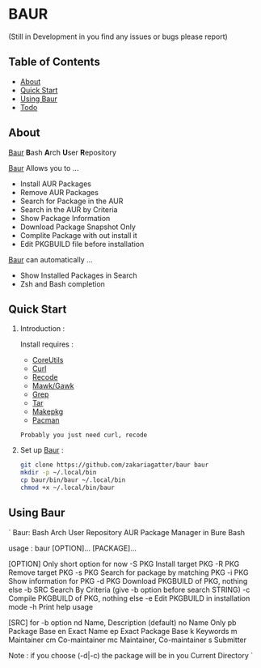 # BAUR
(Still in Development in you find any issues or bugs please report)

## Table of Contents

- [About](#about)
- [Quick Start](#quick-start)
- [Using Baur](#using-baur)
- [Todo](#todo)

## About
[Baur] **B**ash **A**rch **U**ser **R**epository

[Baur] Allows you to ...

* Install AUR Packages
* Remove AUR Packages
* Search for Package in the AUR
* Search in the AUR by Criteria
* Show Package Information
* Download Package Snapshot Only
* Complite Package with out install it
* Edit PKGBUILD file before installation

[Baur] can automatically ...

* Show Installed Packages in Search
* Zsh and Bash completion

## Quick Start

1. Introduction :

    Install requires :
    * [CoreUtils](https://www.gnu.org/software/coreutils)
    * [Curl](https://curl.haxx.se)
    * [Recode](http://recode.progiciels-bpi.ca/)
    * [Mawk/Gawk](http://invisible-island.net/mawk/mawk.html)
    * [Grep](https://www.gnu.org/software/grep)
    * [Tar](https://www.gnu.org/software/tar)
    * [Makepkg]()
    * [Pacman]()

    `Probably you just need curl, recode`

2. Set up [Baur] :
    ```bash
    git clone https://github.com/zakariagatter/baur baur
    mkdir -p ~/.local/bin
    cp baur/bin/baur ~/.local/bin
    chmod +x ~/.local/bin/baur
    ```

## Using Baur
`
Baur: Bash Arch User Repository
AUR Package Manager in Bure Bash

usage : baur [OPTION]... [PACKAGE]...

[OPTION] Only short option for now
 -S PKG     Install target PKG
 -R PKG     Remove target PKG
 -s PKG     Search for package by matching PKG
 -i PKG     Show information for PKG
 -d PKG     Download PKGBUILD of PKG, nothing else
 -b SRC     Search By Criteria (give -b option before search STRING)
 -c         Compile PKGBUILD of PKG, nothing else
 -e         Edit PKGBUILD in installation mode
 -h         Print help usage

[SRC] for -b option
 nd         Name, Description (default)
 no         Name Only
 pb         Package Base
 en         Exact Name
 ep         Exact Package Base
 k          Keywords
 m          Maintainer
 cm         Co-maintainer
 mc         Maintainer, Co-maintainer
 s          Submitter

Note :
 if you choose (-d|-c) the package will be in you Current Directory
`

[Baur]:https://github.com/zakariagatter/baur
